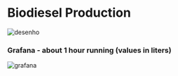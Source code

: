 # Biodiesel Production

![desenho](https://user-images.githubusercontent.com/56764133/168438254-e847533c-6d62-4228-89b4-04e84ad4251f.jpg)



### Grafana - about 1 hour running (values in liters)

![grafana](https://user-images.githubusercontent.com/56764133/172027282-a83f0dbf-1dfc-4e65-8ce8-5efced24e72f.png)
